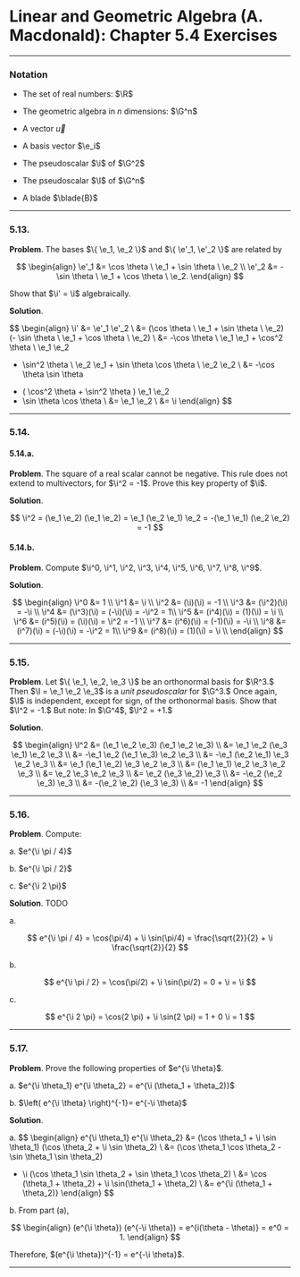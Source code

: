 Linear and Geometric Algebra (A. Macdonald): Chapter 5.4 Exercises
==================================================================
--------------------------------------------------------------------------------------------
### Notation

* $\newcommand{\R}{\mathbb{R}}$
  The set of real numbers: $\R$

* $\newcommand{\G}{\mathbb{G}}$
  The geometric algebra in $n$ dimensions: $\G^n$

* $\newcommand{\vec}[1]{\mathbf{#1}}$
  A vector $\vec{u}$

* $\newcommand{\e}{\mathbf{e}}$
  A basis vector $\e_i$

* $\newcommand{\i}{\mathbf{i}}$
  The pseudoscalar $\i$ of $\G^2$

* $\newcommand{\I}{\mathbf{I}}$
  The pseudoscalar $\I$ of $\G^n$

* $\newcommand{\blade}[1]{\mathbf{#1}}$
  A blade $\blade{B}$

--------------------------------------------------------------------------------------------
### 5.13.

__Problem__. The bases $\{ \e_1, \e_2 \}$ and $\{ \e'_1, \e'_2 \}$ are related by

$$
\begin{align}
\e'_1 &=   \cos \theta \ \e_1 + \sin \theta \ \e_2 \\
\e'_2 &= - \sin \theta \ \e_1 + \cos \theta \ \e_2.
\end{align}
$$

Show that $\i' = \i$ algebraically.

__Solution__.

$$
\begin{align}
\i'
&= \e'_1 \e'_2 \\
&= (\cos \theta \ \e_1 + \sin \theta \ \e_2) (- \sin \theta \ \e_1 + \cos \theta \ \e_2) \\
&= -\cos \theta \ \e_1 \e_1 + \cos^2 \theta \ \e_1 \e_2
 - \sin^2 \theta \ \e_2 \e_1 + \sin \theta \cos \theta \ \e_2 \e_2 \\
&= -\cos \theta \sin \theta
 + ( \cos^2 \theta + \sin^2 \theta ) \e_1 \e_2
 + \sin \theta \cos \theta \\
&= \e_1 \e_2 \\
&= \i
\end{align}
$$

--------------------------------------------------------------------------------------------
### 5.14.

#### 5.14.a.

__Problem__. The square of a real scalar cannot be negative. This rule does not extend to
multivectors, for $\i^2 = -1$. Prove this key property of $\i$.

__Solution__.

$$
\i^2
= (\e_1 \e_2) (\e_1 \e_2)
= \e_1 (\e_2 \e_1) \e_2
= -(\e_1 \e_1) (\e_2 \e_2)
= -1
$$

#### 5.14.b.

__Problem__. Compute $\i^0, \i^1, \i^2, \i^3, \i^4, \i^5, \i^6, \i^7, \i^8, \i^9$.

__Solution__.

$$
\begin{align}
\i^0 &= 1 \\
\i^1 &= \i \\
\i^2 &= (\i)(\i) = -1 \\
\i^3 &= (\i^2)(\i) = -\i \\
\i^4 &= (\i^3)(\i) = (-\i)(\i) = -\i^2 = 1\\
\i^5 &= (i^4)(\i) = (1)(\i) = \i \\
\i^6 &= (i^5)(\i) = (\i)(\i) = \i^2 = -1 \\
\i^7 &= (i^6)(\i) = (-1)(\i) = -\i \\
\i^8 &= (i^7)(\i) = (-\i)(\i) = -\i^2  = 1\\
\i^9 &= (i^8)(\i) = (1)(\i) = \i \\
\end{align}
$$

--------------------------------------------------------------------------------------------
### 5.15.

__Problem__. Let $\{ \e_1, \e_2, \e_3 \}$ be an orthonormal basis for $\R^3.$ Then
$\I = \e_1 \e_2 \e_3$ is a _unit pseudoscalar_ for $\G^3.$ Once again, $\I$ is independent,
except for sign, of the orthonormal basis. Show that $\I^2 = -1.$ But note: In $\G^4$,
$\I^2 = +1.$

__Solution__.

$$
\begin{align}
\I^2
&= (\e_1 \e_2 \e_3) (\e_1 \e_2 \e_3) \\
&= \e_1 \e_2 (\e_3 \e_1) \e_2 \e_3 \\
&= -\e_1 \e_2 (\e_1 \e_3) \e_2 \e_3 \\
&= -\e_1 (\e_2 \e_1) \e_3 \e_2 \e_3 \\
&= \e_1 (\e_1 \e_2) \e_3 \e_2 \e_3 \\
&= (\e_1 \e_1) \e_2 \e_3 \e_2 \e_3 \\
&= \e_2 \e_3 \e_2 \e_3 \\
&= \e_2 (\e_3 \e_2) \e_3 \\
&= -\e_2 (\e_2 \e_3) \e_3 \\
&= -(\e_2 \e_2) (\e_3 \e_3) \\
&= -1
\end{align}
$$

--------------------------------------------------------------------------------------------
### 5.16.

__Problem__. Compute:

a. $e^{\i \pi / 4}$

b. $e^{\i \pi / 2}$

c. $e^{\i 2 \pi}$

__Solution__. TODO

a.

$$
e^{\i \pi / 4}
= \cos(\pi/4) + \i \sin(\pi/4)
= \frac{\sqrt{2}}{2} + \i \frac{\sqrt{2}}{2}
$$

b.

$$
e^{\i \pi / 2}
= \cos(\pi/2) + \i \sin(\pi/2)
= 0 + \i
= \i
$$

c.

$$
e^{\i 2 \pi}
= \cos(2 \pi) + \i \sin(2 \pi)
= 1 + 0 \i
= 1
$$

--------------------------------------------------------------------------------------------
### 5.17.

__Problem__. Prove the following properties of $e^{\i \theta}$.

a. $e^{\i \theta_1} e^{\i \theta_2} = e^{\i (\theta_1 + \theta_2)}$

b. $\left( e^{\i \theta} \right)^{-1}= e^{-\i \theta}$

__Solution__.

a.
$$
\begin{align}
e^{\i \theta_1} e^{\i \theta_2}
&= (\cos \theta_1 + \i \sin \theta_1)
   (\cos \theta_2 + \i \sin \theta_2) \\
&= (\cos \theta_1 \cos \theta_2 - \sin \theta_1 \sin \theta_2)
 + \i (\cos \theta_1 \sin \theta_2 + \sin \theta_1 \cos \theta_2) \\
&= \cos (\theta_1 + \theta_2) + \i \sin(\theta_1 + \theta_2) \\
&= e^{\i (\theta_1 + \theta_2)}
\end{align}
$$

b. From part (a),

$$
\begin{align}
(e^{\i \theta}) (e^{-\i \theta}) = e^{i(\theta - \theta)} = e^0 = 1.
\end{align}
$$

Therefore, $(e^{\i \theta})^{-1} = e^{-\i \theta}$.

--------------------------------------------------------------------------------------------
